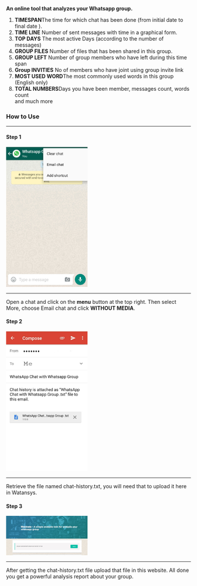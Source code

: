 <b>An online tool that analyzes your Whatsapp group.</b> <br>
1. <b>TIMESPAN</b>The time for which chat has been done (from initial date to final date ).<br>
2. <b>TIME LINE</b>  Number of sent messages with time in a graphical form.<br>
3. <b>TOP DAYS</b> The most active Days (according to the number of messages)<br>
4. <b>GROUP FILES</b> Number of files that has been shared in this group.<br>
5. <b>GROUP LEFT</b> Number of group members who have left during this time span<br>
6. <b>Group INVITIES</b> No of members who have joint using group invite link<br>
7. <b>MOST USED WORD</b>The most commonly used words in this group (English only)<br>
8. <b>TOTAL NUMBERS</b>Days you have been member, messages count, words count<br> and much more
<h3>How to Use</h3><hr>
<h4>Step 1</h4>
<img src="https://github.com/Dotcodes/watanysis/blob/master/step1.jpeg?raw=true" width="222px"><hr>
<p>Open a chat and click on the <b>menu</b> button at the top right. Then select More, choose Email chat and click <b>WITHOUT MEDIA</b>.</p>
<h4>Step 2</h4>
<img src="https://github.com/Dotcodes/watanysis/blob/master/step2.jpeg?raw=true" width="222px"><hr>
<p>Retrieve the file named chat-history.txt, you will need that to upload it here in Watansys.</p>
<h4>Step 3</h4>
<img src="https://github.com/Dotcodes/watanysis/blob/master/step3.jpeg?raw=true" width="222px"><hr>
<p>After getting the chat-history.txt file upload that file in this website. All done you get a powerful analysis report about your group.</p>
